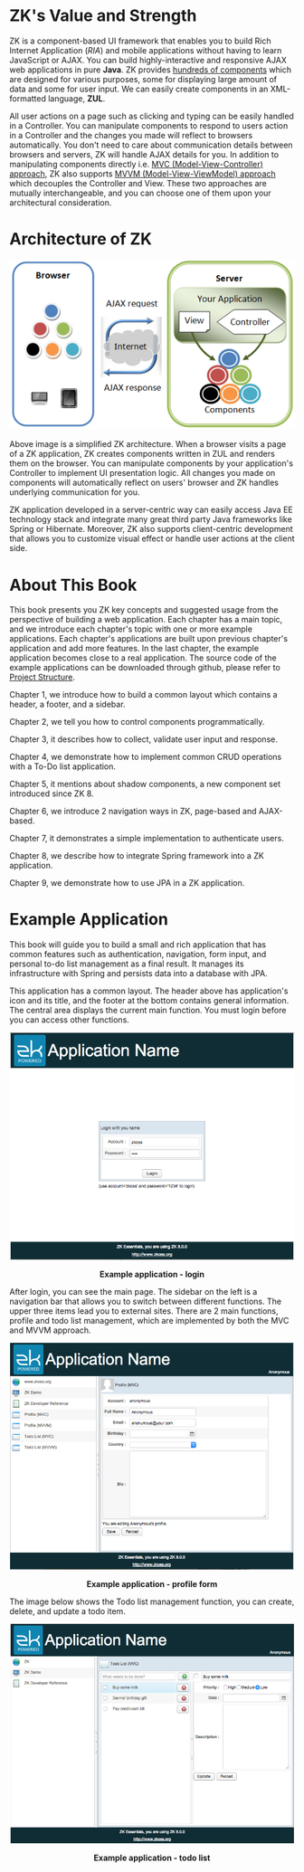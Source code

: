# ZK's Value and Strength

ZK is a component-based UI framework that enables you to build Rich
Internet Application (*RIA*) and mobile applications without having to
learn JavaScript or AJAX. You can build highly-interactive and
responsive AJAX web applications in pure **Java**. ZK provides [hundreds
of components](http://www.zkoss.org/zkdemo/) which are designed for various purposes, some for
displaying large amount of data and some for user input. We can easily
create components in an XML-formatted language, **ZUL**.

All user actions on a page such as clicking and typing can be easily
handled in a Controller. You can manipulate components to respond to
users action in a Controller and the changes you made will reflect to
browsers automatically. You don't need to care about communication
details between browsers and servers, ZK will handle AJAX details for you. In addition to manipulating components directly i.e. [MVC
(Model-View-Controller) approach](http://books.zkoss.org/wiki/ZK%20Developer's%20Reference/MVC), ZK also supports [MVVM (Model-View-ViewModel) approach](http://books.zkoss.org/zk-mvvm-book/8.0/index.html) which decouples the Controller and
View. These two approaches are mutually interchangeable,
and you can choose one of them upon your architectural consideration.


# Architecture of ZK

 ![ ](/essentials/images/ze-ch1-simple-architecture.png)

Above image is a simplified ZK architecture. When a browser visits a
page of a ZK application, ZK creates components written in ZUL and
renders them on the browser. You can manipulate components by your
application's Controller to implement UI presentation logic. All changes
you made on components will automatically reflect on users' browser and
ZK handles underlying communication for you.

ZK application developed in a server-centric way can easily access Java EE
technology stack and integrate many great third party Java frameworks
like Spring or Hibernate. Moreover, ZK also supports client-centric
development that allows you to customize visual effect or handle user
actions at the client side.

# About This Book

This book presents you ZK key concepts and suggested usage from the
perspective of building a web application. Each chapter has a main
topic, and we introduce each chapter's topic with one or more example applications. Each chapter's applications are built upon previous
chapter's application and add more features. In the last chapter, the
example application becomes close to a real application. The source code
of the example applications can be downloaded through github, please
refer to [Project Structure](./project_structure.md).

Chapter 1, we introduce how to build a common layout which contains a
header, a footer, and a sidebar.

Chapter 2, we tell you how to control components programmatically.

Chapter 3, it describes how to collect, validate user input and
response.

Chapter 4, we demonstrate how to implement common CRUD operations with a
To-Do list application.

Chapter 5, it mentions about shadow components, a new component set introduced since ZK 8.

Chapter 6, we introduce 2 navigation ways in ZK, page-based and
AJAX-based.

Chapter 7, it demonstrates a simple implementation to authenticate
users.

Chapter 8, we describe how to integrate Spring framework into a ZK
application.

Chapter 9, we demonstrate how to use JPA in a ZK application.


# Example Application
This book will guide you to build a small and rich application
that has common features such as authentication, navigation, form input,
and personal to-do list management as a final result. It manages its infrastructure with Spring and persists data into a database with JPA.

This application has a common layout. The header above has application's
icon and its title, and the footer at the bottom contains general
information. The central area displays the current main function. You
must login before you can access other functions.

![](/essentials/images/ze-ch8-login.png)

<div style="text-align:center">
<strong>Example application - login</strong>
</div>

After login, you can see the main page. The sidebar on the left is a
navigation bar that allows you to switch between different functions.
The upper three items lead you to external sites. There are 2 main
functions, profile and todo list management, which are implemented by
both the MVC and MVVM approach.

![](/essentials/images/ze-ch1-profile.png)

<div style="text-align:center">
<strong>Example application - profile form</strong>
</div>

The image below shows the Todo list management function, you can create,
delete, and update a todo item.

![](/essentials/images/ze-ch1-todo.png)

<div style="text-align:center">
<strong>Example application - todo list</strong>
</div>
